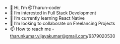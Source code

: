 - 👋 Hi, I’m @Tharun-coder
- 👀 I’m interested in Full Stack Development
- 🌱 I’m currently learning React Native
- 💞️ I’m looking to collaborate on Freelancing Projects
- 📫 How to reach me - tharunkumar.vijayakumar@gmail.com/6379020530

<!---
Tharun-coder/Tharun-coder is a ✨ special ✨ repository because its `README.md` (this file) appears on your GitHub profile.
You can click the Preview link to take a look at your changes.
--->
